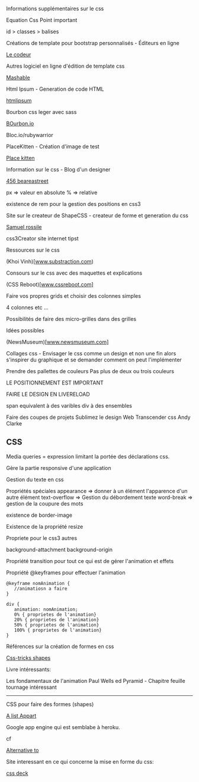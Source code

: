 Informations supplémentaires sur le css

Equation Css
Point important

id > classes > balises


Créations de template pour bootstrap personnalisés - Éditeurs en ligne

[Le codeur](http://www.codeur.com/blog/creation-template-bootstrap)

Autres logiciel en ligne d'édition de template css

[Mashable](http://mashable.com/2013/10/20/bootstrap-editors/)

Html Ipsum - Generation de code HTML

[htmlipsum](http://html-ipsum.com/)

Bourbon css leger avec sass

[BOurbon.io](http://bourbon.io/)

Bloc.io/rubywarrior

PlaceKitten - Création d'image de test

[Place kitten](http://placekitten.com/)

Information sur le css - Blog d'un designer

[456 beareastreet](http://www.456bereastreet.com/lab/developing_with_web_standards/csslayout/2-col/)

px => valeur en absolute
% => relative

existence de rem pour la gestion des positions en css3

Site sur le createur de ShapeCSS - createur de forme et generation du css

[Samuel rossile](http://www.samuelrossille.com/)


css3Creator site internet tipst

Ressources sur le css 

(Khoi Vinh)[www.substraction.com)

Consours sur le css avec des maquettes et explications

(CSS Reboot)[www.cssreboot.com]

Faire vos propres grids et choisir des colonnes simples 

4 colonnes etc ...

Possibilités de faire des micro-grilles dans des grilles

Idées possibles

(NewsMuseum)[www.newsmuseum.com]

Collages css - Envisager le css comme un design et non une fin  alors s'inspirer du graphique et se demander comment on peut l'implémenter

Prendre des pallettes de couleurs 
Pas plus de deux ou trois couleurs

LE POSITIONNEMENT EST IMPORTANT 

FAIRE LE DESIGN EN LIVERELOAD

span equivalent à des varibles
div à des ensembles

Faire des coupes de projets
Sublimez le design Web
Transcender css Andy Clarke

## CSS

Media queries = expression limitant la portée des déclarations css.

Gère la partie responsive d'une application

Gestion du texte en css
 
Propriétés spéciales
appearance => donner à un élément l'apparence d'un autre élément
text-overflow => Gestion du débordement texte
word-break => gestion de la coupure des mots

existence de border-image

Existence de la propriété resize

Propriete pour le css3 
autres

background-attachment
background-origin


Propriété transition pour tout ce qui est de gérer l'animation et effets

Propriété @keyframes pour effectuer l'animation

```
@keyframe nomAnimation {
   //animatiosn a faire
}

div {
   animation: nomAnimation;
   0% { proprietes de l'animation}
   20% { proprietes de l'animation}
   50% { proprietes de l'animation}
   100% { proprietes de l'animation}
}
```

Références sur la création de formes en css

[Css-tricks shapes](http://css-tricks.com/examples/ShapesOfCSS/)

Livre intéressants:

Les fondamentaux de l'animation Paul Wells ed Pyramid - Chapitre feuille tournage intéressant
***


CSS pour faire des formes (shapes)

[A list Appart](http://alistapart.com/article/css-shapes-101)


Google app engine qui est semblabe à heroku.

cf 

[Alternative to](www.alternativeto.net)


Site interessant en ce qui concerne la mise en forme du css:

[css deck](www.cssdeck.com)
